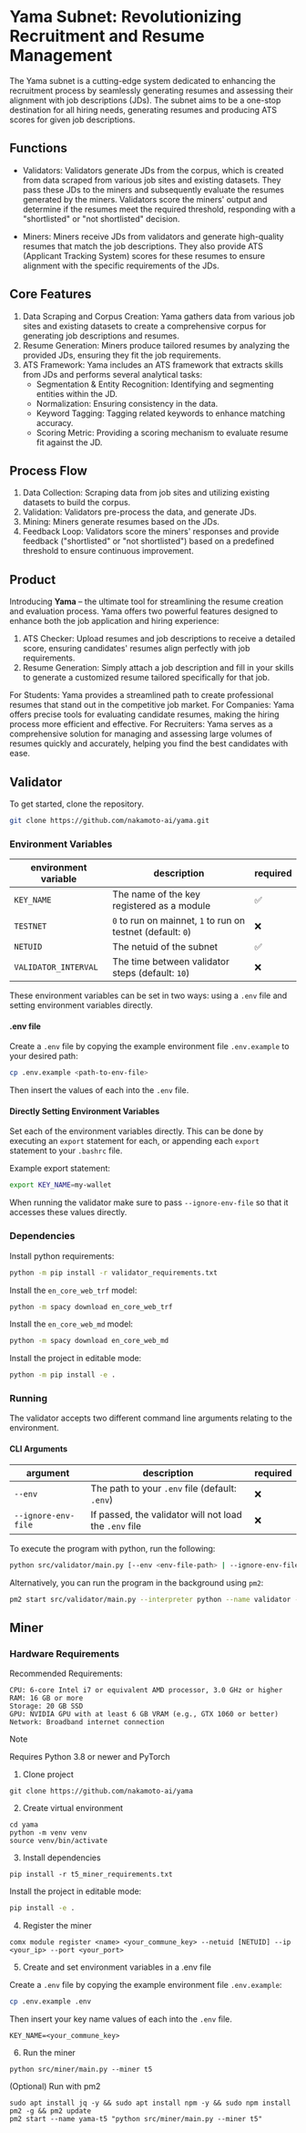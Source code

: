 # Yama Subnet: Revolutionizing Recruitment and Resume Management

The Yama subnet is a cutting-edge system dedicated to enhancing the recruitment process by seamlessly generating resumes and assessing their alignment with job descriptions (JDs). The subnet aims to be a one-stop destination for all hiring needs, generating resumes and producing ATS scores for given job descriptions.

## Functions

- Validators: Validators generate JDs from the corpus, which is created from data scraped from various job sites and existing datasets. They pass these JDs to the miners and subsequently evaluate the resumes generated by the miners. Validators score the miners' output and determine if the resumes meet the required threshold, responding with a "shortlisted" or "not shortlisted" decision.
  
- Miners: Miners receive JDs from validators and generate high-quality resumes that match the job descriptions. They also provide ATS (Applicant Tracking System) scores for these resumes to ensure alignment with the specific requirements of the JDs.

## Core Features

1. Data Scraping and Corpus Creation: Yama gathers data from various job sites and existing datasets to create a comprehensive corpus for generating job descriptions and resumes.
2. Resume Generation: Miners produce tailored resumes by analyzing the provided JDs, ensuring they fit the job requirements.
3. ATS Framework: Yama includes an ATS framework that extracts skills from JDs and performs several analytical tasks:
   - Segmentation & Entity Recognition: Identifying and segmenting entities within the JD.
   - Normalization: Ensuring consistency in the data.
   - Keyword Tagging: Tagging related keywords to enhance matching accuracy.
   - Scoring Metric: Providing a scoring mechanism to evaluate resume fit against the JD.

## Process Flow

1. Data Collection: Scraping data from job sites and utilizing existing datasets to build the corpus.
2. Validation: Validators pre-process the data, and generate JDs.
3. Mining: Miners generate resumes based on the JDs.
4. Feedback Loop: Validators score the miners' responses and provide feedback ("shortlisted" or "not shortlisted") based on a predefined threshold to ensure continuous improvement.

## Product

Introducing **Yama** – the ultimate tool for streamlining the resume creation and evaluation process. Yama offers two powerful features designed to enhance both the job application and hiring experience:

1. ATS Checker: Upload resumes and job descriptions to receive a detailed score, ensuring candidates' resumes align perfectly with job requirements.
2. Resume Generation: Simply attach a job description and fill in your skills to generate a customized resume tailored specifically for that job.

For Students: Yama provides a streamlined path to create professional resumes that stand out in the competitive job market.
For Companies: Yama offers precise tools for evaluating candidate resumes, making the hiring process more efficient and effective.
For Recruiters: Yama serves as a comprehensive solution for managing and assessing large volumes of resumes quickly and accurately, helping you find the best candidates with ease.

## Validator

To get started, clone the repository.

```bash
git clone https://github.com/nakamoto-ai/yama.git
```

### Environment Variables
| environment variable | description                                                 | required |
|----------------------|-------------------------------------------------------------|----------|
| `KEY_NAME`           | The name of the key registered as a module                  | ✅       |
| `TESTNET`            | `0` to run on mainnet, `1` to run on testnet (default: `0`) | ❌       |
| `NETUID`             | The netuid of the subnet                                    | ✅       |
| `VALIDATOR_INTERVAL` | The time between validator steps (default: `10`)            | ❌       |

These environment variables can be set in two ways: using a `.env` file and setting environment variables directly.

#### .env file
Create a `.env` file by copying the example environment file `.env.example` to your desired path:
```bash
cp .env.example <path-to-env-file>
```

Then insert the values of each into the `.env` file.

#### Directly Setting Environment Variables
Set each of the environment variables directly. This can be done by executing an `export` statement for each, or appending each `export` statement to your `.bashrc` file.

Example export statement:
```bash
export KEY_NAME=my-wallet
```

When running the validator make sure to pass `--ignore-env-file` so that it accesses these values directly.

### Dependencies

Install python requirements:
```bash
python -m pip install -r validator_requirements.txt
```

Install the `en_core_web_trf` model:
```bash
python -m spacy download en_core_web_trf
```

Install the `en_core_web_md` model:
```bash
python -m spacy download en_core_web_md
```

Install the project in editable mode:
```bash
python -m pip install -e .
```

### Running

The validator accepts two different command line arguments relating to the environment.

#### CLI Arguments

| argument            | description                                            | required |
|---------------------|--------------------------------------------------------|----------|
| `--env`             | The path to your `.env` file (default: `.env`)         | ❌       |
| `--ignore-env-file` | If passed, the validator will not load the `.env` file | ❌       |

To execute the program with python, run the following:
```bash
python src/validator/main.py [--env <env-file-path> | --ignore-env-file]
```

Alternatively, you can run the program in the background using `pm2`:
```bash
pm2 start src/validator/main.py --interpreter python --name validator -- [--env <env-file-path> | --ignore-env-file]
```

## Miner

### Hardware Requirements

Recommended Requirements:

    CPU: 6-core Intel i7 or equivalent AMD processor, 3.0 GHz or higher
    RAM: 16 GB or more
    Storage: 20 GB SSD
    GPU: NVIDIA GPU with at least 6 GB VRAM (e.g., GTX 1060 or better)
    Network: Broadband internet connection

> [!NOTE]
> Requires Python 3.8 or newer and PyTorch

1) Clone project

`git clone https://github.com/nakamoto-ai/yama`

2) Create virtual environment

```
cd yama
python -m venv venv
source venv/bin/activate
```

3) Install dependencies

`pip install -r t5_miner_requirements.txt`

Install the project in editable mode:

```bash
pip install -e .
```

4) Register the miner

`comx module register <name> <your_commune_key> --netuid [NETUID] --ip <your_ip> --port <your_port>`

5) Create and set environment variables in a .env file

Create a `.env` file by copying the example environment file `.env.example`:
```bash
cp .env.example .env
```

Then insert your key name values of each into the `.env` file.

```
KEY_NAME=<your_commune_key>
```

6) Run the miner

```
python src/miner/main.py --miner t5
```

(Optional) Run with pm2 

```
sudo apt install jq -y && sudo apt install npm -y && sudo npm install pm2 -g && pm2 update
pm2 start --name yama-t5 "python src/miner/main.py --miner t5"
```
